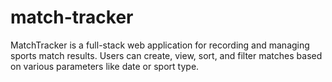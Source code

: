 # match-tracker
MatchTracker is a full-stack web application for recording and managing sports match results. Users can create, view, sort, and filter matches based on various parameters like date or sport type.

